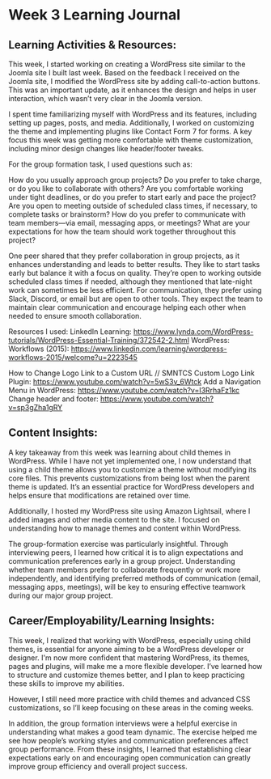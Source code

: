 # Week 3 Learning Journal
## Learning Activities & Resources:
This week, I started working on creating a WordPress site similar to the Joomla site I built last week. Based on the feedback I received on the Joomla site, I modified the WordPress site by adding call-to-action buttons. This was an important update, as it enhances the design and helps in user interaction, which wasn’t very clear in the Joomla version.

I spent time familiarizing myself with WordPress and its features, including setting up pages, posts, and media. Additionally, I worked on customizing the theme and implementing plugins like Contact Form 7 for forms. A key focus this week was getting more comfortable with theme customization, including minor design changes like header/footer tweaks.

For the group formation task, I used questions such as:

How do you usually approach group projects? Do you prefer to take charge, or do you like to collaborate with others?
Are you comfortable working under tight deadlines, or do you prefer to start early and pace the project?
Are you open to meeting outside of scheduled class times, if necessary, to complete tasks or brainstorm?
How do you prefer to communicate with team members—via email, messaging apps, or meetings?
What are your expectations for how the team should work together throughout this project?

One peer shared that they prefer collaboration in group projects, as it enhances understanding and leads to better results. They like to start tasks early but balance it with a focus on quality. They’re open to working outside scheduled class times if needed, although they mentioned that late-night work can sometimes be less efficient. For communication, they prefer using Slack, Discord, or email but are open to other tools. They expect the team to maintain clear communication and encourage helping each other when needed to ensure smooth collaboration.

Resources I used:
LinkedIn Learning: https://www.lynda.com/WordPress-tutorials/WordPress-Essential-Training/372542-2.html 
WordPress: Workflows (2015): https://www.linkedin.com/learning/wordpress-workflows-2015/welcome?u=2223545

How to Change Logo Link to a Custom URL // SMNTCS Custom Logo Link Plugin: https://www.youtube.com/watch?v=5wS3v_6Wtck
Add a Navigation Menu in WordPress: https://www.youtube.com/watch?v=I3RrhaFz1kc
Change header and footer: https://www.youtube.com/watch?v=sp3gZha1gRY

## Content Insights:

A key takeaway from this week was learning about child themes in WordPress. While I have not yet implemented one, I now understand that using a child theme allows you to customize a theme without modifying its core files. This prevents customizations from being lost when the parent theme is updated. It’s an essential practice for WordPress developers and helps ensure that modifications are retained over time.

Additionally, I hosted my WordPress site using Amazon Lightsail, where I added images and other media content to the site. I focused on understanding how to manage themes and content within WordPress.

The group-formation exercise was particularly insightful. Through interviewing peers, I learned how critical it is to align expectations and communication preferences early in a group project. Understanding whether team members prefer to collaborate frequently or work more independently, and identifying preferred methods of communication (email, messaging apps, meetings), will be key to ensuring effective teamwork during our major group project.

## Career/Employability/Learning Insights:

This week, I realized that working with WordPress, especially using child themes, is essential for anyone aiming to be a WordPress developer or designer. I'm now more confident that mastering WordPress, its themes, pages and plugins, will make me a more flexible developer. I’ve learned how to structure and customize themes better, and I plan to keep practicing these skills to improve my abilities.

However, I still need more practice with child themes and advanced CSS customizations, so I’ll keep focusing on these areas in the coming weeks.

In addition, the group formation interviews were a helpful exercise in understanding what makes a good team dynamic. The exercise helped me see how people’s working styles and communication preferences affect group performance. From these insights, I learned that establishing clear expectations early on and encouraging open communication can greatly improve group efficiency and overall project success.